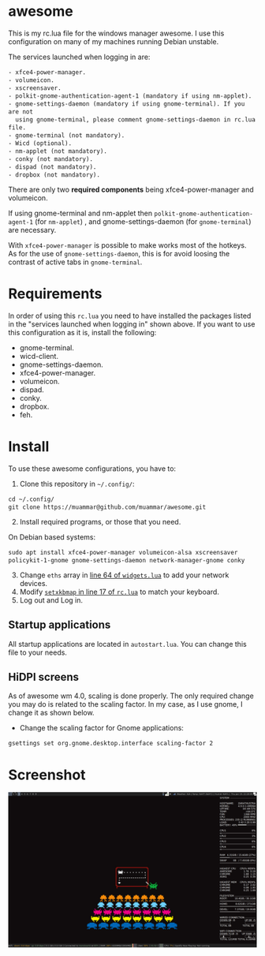 awesome
=======

This is my rc.lua file for the windows manager awesome. I use this
configuration on many of my machines running Debian unstable.

The services launched when logging in are:

    - xfce4-power-manager.
    - volumeicon.
    - xscreensaver.
    - polkit-gnome-authentication-agent-1 (mandatory if using nm-applet).
    - gnome-settings-daemon (mandatory if using gnome-terminal). If you are not
      using gnome-terminal, please comment gnome-settings-daemon in rc.lua file.
    - gnome-terminal (not mandatory).
    - Wicd (optional).
    - nm-applet (not mandatory).
    - conky (not mandatory).
    - dispad (not mandatory).
    - dropbox (not mandatory).

There are only two **required components** being xfce4-power-manager and volumeicon.

If using gnome-terminal and nm-applet then `polkit-gnome-authentication-agent-1` (for `nm-applet`) , and
gnome-settings-daemon (for `gnome-terminal`) are necessary.

With `xfce4-power-manager` is possible to make works most of the hotkeys. As for  the use of `gnome-settings-daemon`, this is for avoid loosing the contrast of active tabs in `gnome-terminal`.


Requirements
============

In order of using this `rc.lua` you need to have installed the packages listed in
the "services launched when logging in" shown above. If you want to use this configuration as it is, install the following:

* gnome-terminal.
* wicd-client.
* gnome-settings-daemon.
* xfce4-power-manager.
* volumeicon.
* dispad.
* conky.
* dropbox.
* feh.

Install
=======

To use these awesome configurations, you have to:

1. Clone this repository in `~/.config/`:

```
cd ~/.config/
git clone https://muammar@github.com/muammar/awesome.git
```

2. Install required programs, or those that you need.

On Debian based systems:

```
sudo apt install xfce4-power-manager volumeicon-alsa xscreensaver policykit-1-gnome gnome-settings-daemon network-manager-gnome conky
```

3. Change `eths` array in [line 64 of `widgets.lua`](https://github.com/muammar/awesome/blob/master/widgets.lua#L64) to add your network devices.
4. Modify [`setxkbmap` in line 17 of `rc.lua`](https://github.com/muammar/awesome/blob/master/autostart.lua#L17) to match your keyboard.
5. Log out and Log in.

## Startup applications

All startup applications are located in `autostart.lua`. You can change this file to your needs.

## HiDPI screens

As of awesome wm 4.0, scaling is done properly. The only required change you may do is related to the scaling factor. In my case, as I use gnome, I change it as shown below.

* Change the scaling factor for Gnome applications:

```
gsettings set org.gnome.desktop.interface scaling-factor 2
```

Screenshot
==========

![Alt text](screenshots/Screenshot.png?raw=true)
